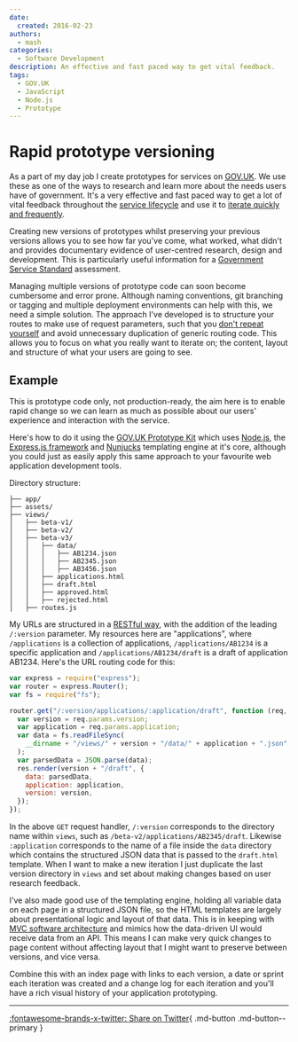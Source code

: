 ```yaml
---
date:
  created: 2016-02-23
authors:
  - mash
categories:
  - Software Development
description: An effective and fast paced way to get vital feedback.
tags:
  - GOV.UK
  - JavaScript
  - Node.js
  - Prototype
---
```


# Rapid prototype versioning

As a part of my day job I create prototypes for services on [GOV.UK](https://www.gov.uk/). We use these as one of the ways to research and learn more about the needs users have of government. It's a very effective and fast paced way to get a lot of vital feedback throughout the [service lifecycle](https://www.gov.uk/service-manual/phases) and use it to [iterate quickly and frequently](https://www.gov.uk/guidance/government-design-principles#iterate-then-iterate-again).

<!-- more -->

Creating new versions of prototypes whilst preserving your previous versions allows you to see how far you've come, what worked, what didn't and provides documentary evidence of user-centred research, design and development. This is particularly useful information for a [Government Service Standard](https://www.gov.uk/service-manual/service-standard) assessment.

Managing multiple versions of prototype code can soon become cumbersome and error prone. Although naming conventions, git branching or tagging and multiple deployment environments can help with this, we need a simple solution. The approach I've developed is to structure your routes to make use of request parameters, such that you [don't repeat yourself](https://en.wikipedia.org/wiki/Don%27t_repeat_yourself) and avoid unnecessary duplication of generic routing code. This allows you to focus on what you really want to iterate on; the content, layout and structure of what your users are going to see.

## Example

This is prototype code only, not production-ready, the aim here is to enable rapid change so we can learn as much as possible about our users' experience and interaction with the service.

Here's how to do it using the [GOV.UK Prototype Kit](https://github.com/alphagov/govuk-prototype-kit) which uses [Node.js](https://nodejs.org/en), the [Express.js framework](https://expressjs.com/) and [Nunjucks](https://mozilla.github.io/nunjucks/) templating engine at it's core, although you could just as easily apply this same approach to your favourite web application development tools.

Directory structure:

```shell
├── app/
├── assets/
├── views/
│   ├── beta-v1/
│   ├── beta-v2/
│   ├── beta-v3/
│   │   ├── data/
│   │   │   ├── AB1234.json
│   │   │   ├── AB2345.json
│   │   │   ├── AB3456.json
│   │   ├── applications.html
│   │   ├── draft.html
│   │   ├── approved.html
│   │   ├── rejected.html
│   ├── routes.js
```

My URLs are structured in a [RESTful way](http://www.vinaysahni.com/best-practices-for-a-pragmatic-restful-api#restful), with the addition of the leading `/:version` parameter. My resources here are "applications", where `/applications` is a collection of applications, `/applications/AB1234` is a specific application and `/applications/AB1234/draft` is a draft of application AB1234. Here's the URL routing code for this:

```javascript
var express = require("express");
var router = express.Router();
var fs = require("fs");

router.get("/:version/applications/:application/draft", function (req, res) {
  var version = req.params.version;
  var application = req.params.application;
  var data = fs.readFileSync(
    __dirname + "/views/" + version + "/data/" + application + ".json",
  );
  var parsedData = JSON.parse(data);
  res.render(version + "/draft", {
    data: parsedData,
    application: application,
    version: version,
  });
});
```

In the above `GET` request handler, `/:version` corresponds to the directory name within `views`, such as `/beta-v2/applications/AB2345/draft`. Likewise `:application` corresponds to the name of a file inside the `data` directory which contains the structured JSON data that is passed to the `draft.html` template. When I want to make a new iteration I just duplicate the last version directory in `views` and set about making changes based on user research feedback.

I've also made good use of the templating engine, holding all variable data on each page in a structured JSON file, so the HTML templates are largely about presentational logic and layout of that data. This is in keeping with [MVC software architecture](https://en.wikipedia.org/wiki/Model%E2%80%93view%E2%80%93controller) and mimics how the data-driven UI would receive data from an API. This means I can make very quick changes to page content without affecting layout that I might want to preserve between versions, and vice versa.

Combine this with an index page with links to each version, a date or sprint each iteration was created and a change log for each iteration and you'll have a rich visual history of your application prototyping.

---

[:fontawesome-brands-x-twitter: Share on Twitter](https://twitter.com/intent/tweet?url=https%3A%2F%2Fmatthew-shaw.github.io%2Fblog%2F2016%2F02%2F23%2Frapid-prototype-versioning%2F&via=MattShaw85&text=Rapid%20prototype%20versioning&hashtags=GOV.UK%2CNodejs%2CPrototype){ .md-button .md-button--primary }
